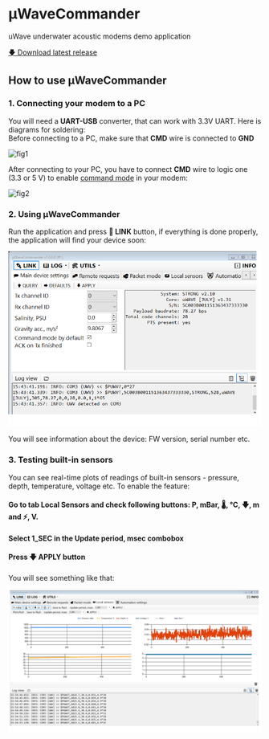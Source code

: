 # μWaveCommander
uWave underwater acoustic modems demo application

[🡇 Download latest release](https://github.com/ucnl/uWaveCommander/releases/download/1.0/uWaveCommander.zip)

## How to use μWaveCommander

### 1. Connecting your modem to a PC

You will need a **UART-USB** converter, that can work with 3.3V UART. Here is diagrams for soldering:  
Before connecting to a PC, make sure that **CMD** wire is connected to **GND**

![fig1](https://docs.unavlab.com/documentation/uwave_usb_cmd_mode_off.png)

After connecting to your PC, you have to connect **CMD** wire to logic one (3.3 or 5 V) to enable [command mode]() in your modem:

![fig2](https://docs.unavlab.com/documentation/uwave_usb_cmd_mode_on.png)

### 2. Using μWaveCommander

Run the application and press **🔌 LINK** button, if everything is done properly, the application will find your device soon:

![fig3](/Pics/15-44-06.Png)

You will see information about the device: FW version, serial number etc.

### 3. Testing built-in sensors

You can see real-time plots of readings of built-in sensors - pressure, depth, temperature, voltage etc.
To enable the feature:

#### Go to tab **Local Sensors** and check following buttons: **P, mBar**, **🌡, °C**, **🡇, m** and **⚡, V**.
#### Select **1_SEC** in the **Update period, msec** combobox
#### Press **🡇 APPLY** button

You will see something like that:  

![fig3](/Pics/15-54-53.Png)
